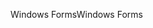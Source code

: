 <span data-ttu-id="aeb07-101">Windows Forms</span><span class="sxs-lookup"><span data-stu-id="aeb07-101">Windows Forms</span></span>